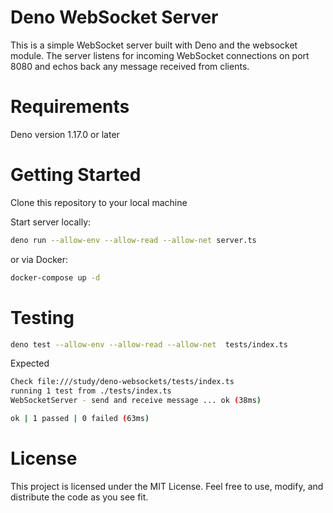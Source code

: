 # Deno WebSocket Server

This is a simple WebSocket server built with Deno and the websocket module. The server listens for incoming WebSocket connections on port 8080 and echos back any message received from clients.

# Requirements

Deno version 1.17.0 or later

# Getting Started
Clone this repository to your local machine

Start server locally:

```bash
deno run --allow-env --allow-read --allow-net server.ts
```

or via Docker:

```bash
docker-compose up -d
```

# Testing

```bash
deno test --allow-env --allow-read --allow-net  tests/index.ts
```

Expected

```bash
Check file:///study/deno-websockets/tests/index.ts
running 1 test from ./tests/index.ts
WebSocketServer - send and receive message ... ok (38ms)

ok | 1 passed | 0 failed (63ms)
```

# License
This project is licensed under the MIT License. Feel free to use, modify, and distribute the code as you see fit.